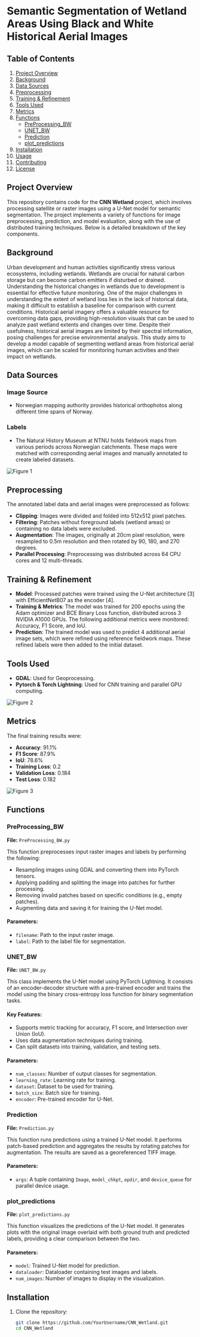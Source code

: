 # Semantic Segmentation of Wetland Areas Using Black and White Historical Aerial Images 
## Table of Contents
1. [Project Overview](#project-overview)
2. [Background](#background)
3. [Data Sources](#data-sources)
4. [Preprocessing](#preprocessing)
5. [Training & Refinement](#training--refinement)
6. [Tools Used](#tools-used)
7. [Metrics](#metrics)
8. [Functions](#functions)
    - [PreProcessing_BW](#preprocessing_bw)
    - [UNET_BW](#unet_bw)
    - [Prediction](#prediction)
    - [plot_predictions](#plot_predictions)
9. [Installation](#installation)
10. [Usage](#usage)
11. [Contributing](#contributing)
12. [License](#license)

## Project Overview

This repository contains code for the **CNN Wetland** project, which involves processing satellite or raster images using a U-Net model for semantic segmentation. The project implements a variety of functions for image preprocessing, prediction, and model evaluation, along with the use of distributed training techniques. Below is a detailed breakdown of the key components.

## Background

Urban development and human activities significantly stress various ecosystems, including wetlands. Wetlands are crucial for natural carbon storage but can become carbon emitters if disturbed or drained. Understanding the historical changes in wetlands due to development is essential for effective future monitoring. One of the major challenges in understanding the extent of wetland loss lies in the lack of historical data, making it difficult to establish a baseline for comparison with current conditions. Historical aerial imagery offers a valuable resource for overcoming data gaps, providing high-resolution visuals that can be used to analyze past wetland extents and changes over time. Despite their usefulness, historical aerial images are limited by their spectral information, posing challenges for precise environmental analysis. This study aims to develop a model capable of segmenting wetland areas from historical aerial images, which can be scaled for monitoring human activities and their impact on wetlands.

## Data Sources

### Image Source
- Norwegian mapping authority provides historical orthophotos along different time spans of Norway.

### Labels
- The Natural History Museum at NTNU holds fieldwork maps from various periods across Norwegian catchments. These maps were matched with corresponding aerial images and manually annotated to create labeled datasets.

![Figure 1](/Logos/Training_Data.jpg)

## Preprocessing

The annotated label data and aerial images were preprocessed as follows:

- **Clipping**: Images were divided and folded into 512x512 pixel patches.
- **Filtering**: Patches without foreground labels (wetland areas) or containing no data labels were excluded.
- **Augmentation**: The images, originally at 20cm pixel resolution, were resampled to 0.5m resolution and then rotated by 90, 180, and 270 degrees.
- **Parallel Processing**: Preprocessing was distributed across 64 CPU cores and 12 multi-threads.


## Training & Refinement

- **Model**: Processed patches were trained using the U-Net architecture [3] with EfficientNetB07 as the encoder [4].
- **Training & Metrics**: The model was trained for 200 epochs using the Adam optimizer and BCE Binary Loss function, distributed across 3 NVIDIA A1000 GPUs. The following additional metrics were monitored: Accuracy, F1 Score, and IoU.
- **Prediction**: The trained model was used to predict 4 additional aerial image sets, which were refined using reference fieldwork maps. These refined labels were then added to the initial dataset.

## Tools Used

- **GDAL**: Used for Geoprocessing.
- **Pytorch & Torch Lightning**: Used for CNN training and parallel GPU computing.

![Figure 2](/Logos/Mapping%20Diagram.jpg)

## Metrics

The final training results were:

- **Accuracy**: 91.1%
- **F1 Score**: 87.9%
- **IoU**: 78.6%
- **Training Loss**: 0.2
- **Validation Loss**: 0.184
- **Test Loss**: 0.182

![Figure 3](/Logos/Testing.png)

## Functions

### PreProcessing_BW
**File:** `PreProcessing_BW.py`

This function preprocesses input raster images and labels by performing the following:
- Resampling images using GDAL and converting them into PyTorch tensors.
- Applying padding and splitting the image into patches for further processing.
- Removing invalid patches based on specific conditions (e.g., empty patches).
- Augmenting data and saving it for training the U-Net model.

#### Parameters:
- `filename`: Path to the input raster image.
- `label`: Path to the label file for segmentation.

### UNET_BW
**File:** `UNET_BW.py`

This class implements the U-Net model using PyTorch Lightning. It consists of an encoder-decoder structure with a pre-trained encoder and trains the model using the binary cross-entropy loss function for binary segmentation tasks.

#### Key Features:
- Supports metric tracking for accuracy, F1 score, and Intersection over Union (IoU).
- Uses data augmentation techniques during training.
- Can split datasets into training, validation, and testing sets.

#### Parameters:
- `num_classes`: Number of output classes for segmentation.
- `learning_rate`: Learning rate for training.
- `dataset`: Dataset to be used for training.
- `batch_size`: Batch size for training.
- `encoder`: Pre-trained encoder for U-Net.

### Prediction
**File:** `Prediction.py`

This function runs predictions using a trained U-Net model. It performs patch-based prediction and aggregates the results by rotating patches for augmentation. The results are saved as a georeferenced TIFF image.

#### Parameters:
- `args`: A tuple containing `Image`, `model_chkpt`, `opdir`, and `device_queue` for parallel device usage.

### plot_predictions
**File:** `plot_predictions.py`

This function visualizes the predictions of the U-Net model. It generates plots with the original image overlaid with both ground truth and predicted labels, providing a clear comparison between the two.

#### Parameters:
- `model`: Trained U-Net model for prediction.
- `dataloader`: Dataloader containing test images and labels.
- `num_images`: Number of images to display in the visualization.

## Installation

1. Clone the repository:
   ```bash
   git clone https://github.com/YourUsername/CNN_Wetland.git
   cd CNN_Wetland
